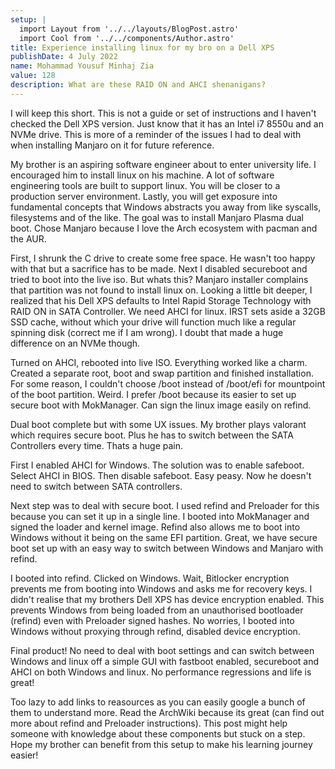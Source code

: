 ```yaml
---
setup: |
  import Layout from '../../layouts/BlogPost.astro'
  import Cool from '../../components/Author.astro'
title: Experience installing linux for my bro on a Dell XPS
publishDate: 4 July 2022
name: Mohammad Yousuf Minhaj Zia
value: 128
description: What are these RAID ON and AHCI shenanigans?
---
```


<Cool name={frontmatter.name} href="https://github.com/yzia2000" client:load />

I will keep this short. This is not a guide or set of instructions and I haven't checked the Dell XPS
version. Just know that it has an Intel i7 8550u and an NVMe drive. This is more of a reminder of
the issues I had to deal with when installing Manjaro on it for future reference.

My brother is an aspiring software engineer about to enter university life. I encouraged him to install
linux on his machine. A lot of software engineering tools are built to support linux. You will be closer
to a production server environment. Lastly, you will get exposure into fundamental concepts that Windows
abstracts you away from like syscalls, filesystems and of the like. 
The goal was to install Manjaro Plasma dual boot. Chose Manjaro because I love the Arch ecosystem with pacman
and the AUR. 

First, I shrunk the C drive to create some free space. He wasn't too happy with that but a sacrifice
has to be made. Next I disabled secureboot and tried to boot into the live iso. But whats this? Manjaro
installer complains that partition was not found to install linux on. Looking a little bit deeper,
I realized that his Dell XPS defaults to Intel Rapid Storage Technology with RAID ON in SATA Controller.
We need AHCI for linux. IRST sets aside a 32GB SSD cache, without which your drive will function
much like a regular spinning disk (correct me if I am wrong). I doubt that made a huge difference
on an NVMe though.

Turned on AHCI, rebooted into live ISO. Everything worked like a charm. Created a separate root, boot
and swap partition and finished installation. For some reason, I couldn't choose /boot instead of
/boot/efi for mountpoint of the boot partition. Weird. I prefer /boot because its easier to set up
secure boot with MokManager. Can sign the linux image easily on refind.

Dual boot complete but with some UX issues. My brother plays valorant which requires secure boot.
Plus he has to switch between the SATA Controllers every time. Thats a huge pain.

First I enabled AHCI for Windows. The solution was to enable safeboot. Select AHCI in BIOS. Then
disable safeboot. Easy peasy. Now he doesn't need to switch between SATA controllers.

Next step was to deal with secure boot. I used refind and Preloader for this because you can set it up
in a single line. I booted into MokManager and signed the loader and kernel image. Refind
also allows me to boot into Windows without it being on the same EFI partition. Great, we have
secure boot set up with an easy way to switch between Windows and Manjaro with refind.

I booted into refind. Clicked on Windows. Wait, Bitlocker encryption prevents me from booting into
Windows and asks me for recovery keys. I didn't realise that my brothers Dell XPS has device encryption
enabled. This prevents Windows from being loaded from an unauthorised bootloader (refind) even
with Preloader signed hashes. No worries, I booted into Windows without
proxying through refind, disabled device encryption. 

Final product! No need to deal with boot settings and can switch between Windows and linux
off a simple GUI with fastboot enabled, secureboot and AHCI on both Windows and linux. No
performance regressions and life is great!

Too lazy to add links to reasources as you can easily google a bunch of them to understand more.
Read the ArchWiki because its great (can find out more about refind and Preloader instructions).
This post might help someone with knowledge about these components but stuck on a step. Hope
my brother can benefit from this setup to make his learning journey easier!
